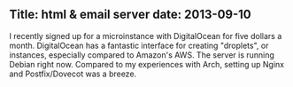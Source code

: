 Title: html & email server
date: 2013-09-10
---


I recently signed up for a microinstance with DigitalOcean for five dollars a month. DigitalOcean has a fantastic interface for creating &quot;droplets&quot;, or instances, especially compared to Amazon's AWS. The server is running Debian right now. Compared to my experiences with Arch, setting up Nginx and Postfix/Dovecot was a breeze.
